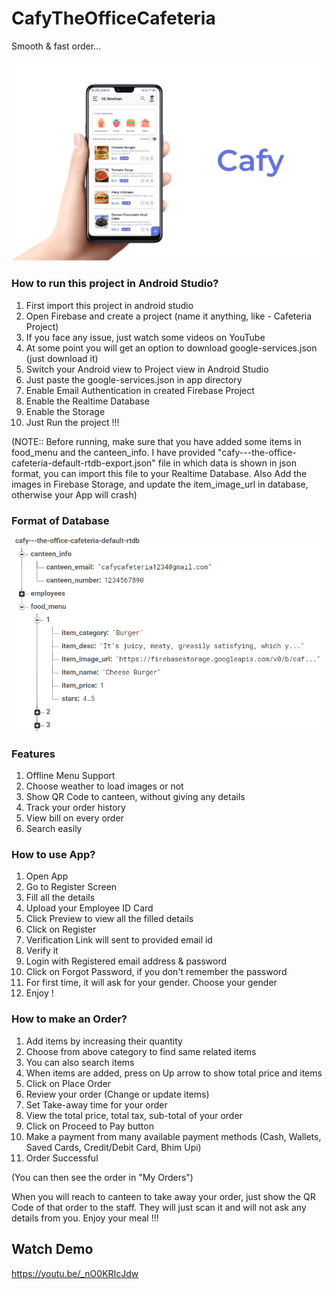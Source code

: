 # CafyTheOfficeCafeteria

Smooth & fast order...

![alt text](thumbnail.png)

### How to run this project in Android Studio?  
1. First import this project in android studio   
2. Open Firebase and create a project (name it anything, like - Cafeteria Project)  
3. If you face any issue, just watch some videos on YouTube  
4. At some point you will get an option to download google-services.json (just download it)  
5. Switch your Android view to Project view in Android Studio  
6. Just paste the google-services.json in app directory  
7. Enable Email Authentication in created Firebase Project 
8. Enable the Realtime Database  
9. Enable the Storage  
10. Just Run the project !!!

(NOTE:: Before running, make sure that you have added some items in food_menu and the canteen_info. I have provided "cafy---the-office-cafeteria-default-rtdb-export.json" file in which data is shown in json format, you can import this file to your Realtime Database. Also Add the images in Firebase Storage, and update the item_image_url in database, otherwise your App will crash)

### Format of Database
![alt text](FormatOfDatabase.png)

### Features  
1. Offline Menu Support  
2. Choose weather to load images or not  
3. Show QR Code to canteen, without giving any details  
4. Track your order history  
5. View bill on every order  
6. Search easily  

### How to use App?  
1. Open App  
2. Go to Register Screen  
3. Fill all the details  
4. Upload your Employee ID Card  
5. Click Preview to view all the filled details  
6. Click on Register  
7. Verification Link will sent to provided email id  
8. Verify it  
9. Login with Registered email address & password  
10. Click on Forgot Password, if you don't remember the password  
11. For first time, it will ask for your gender. Choose your gender  
12. Enjoy !  

### How to make an Order?  
1. Add items by increasing their quantity  
2. Choose from above category to find same related items  
3. You can also search items  
4. When items are added, press on Up arrow to show total price and items  
5. Click on Place Order  
5. Review your order (Change or update items)  
6. Set Take-away time for your order  
7. View the total price, total tax, sub-total of your order  
8. Click on Proceed to Pay button  
9. Make a payment from many available payment methods (Cash, Wallets, Saved Cards, Credit/Debit Card, Bhim Upi)  
10. Order Successful

(You can then see the order in "My Orders")

When you will reach to canteen to take away your order, just show the QR Code of that order to the staff. They will just scan it and will not ask any details from you.
Enjoy your meal !!!

## Watch Demo
https://youtu.be/_nO0KRIcJdw
